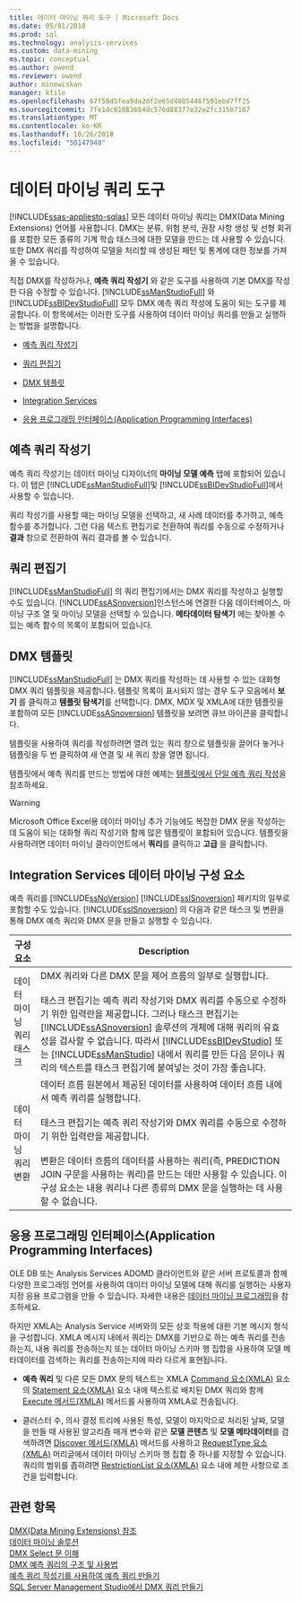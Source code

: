 ```yaml
---
title: 데이터 마이닝 쿼리 도구 | Microsoft Docs
ms.date: 05/01/2018
ms.prod: sql
ms.technology: analysis-services
ms.custom: data-mining
ms.topic: conceptual
ms.author: owend
ms.reviewer: owend
author: minewiskan
manager: kfile
ms.openlocfilehash: 67f58d5fea9da2df2e65d4085446f591ebd7ff25
ms.sourcegitcommit: 7fe14c61083684dc576d88377e32e2fc315b7107
ms.translationtype: MT
ms.contentlocale: ko-KR
ms.lasthandoff: 10/26/2018
ms.locfileid: "50147948"
---
```

# <a name="data-mining-query-tools"></a>데이터 마이닝 쿼리 도구
[!INCLUDE[ssas-appliesto-sqlas](../../includes/ssas-appliesto-sqlas.md)]
  모든 데이터 마이닝 쿼리는 DMX(Data Mining Extensions) 언어를 사용합니다. DMX는 분류, 위험 분석, 권장 사항 생성 및 선형 회귀를 포함한 모든 종류의 기계 학습 태스크에 대한 모델을 만드는 데 사용할 수 있습니다. 또한 DMX 쿼리를 작성하여 모델을 처리할 때 생성된 패턴 및 통계에 대한 정보를 가져올 수 있습니다.  
  
 직접 DMX를 작성하거나, **예측 쿼리 작성기** 와 같은 도구를 사용하여 기본 DMX를 작성한 다음 수정할 수 있습니다. [!INCLUDE[ssManStudioFull](../../includes/ssmanstudiofull-md.md)] 와 [!INCLUDE[ssBIDevStudioFull](../../includes/ssbidevstudiofull-md.md)] 모두 DMX 예측 쿼리 작성에 도움이 되는 도구를 제공합니다. 이 항목에서는 이러한 도구를 사용하여 데이터 마이닝 쿼리를 만들고 실행하는 방법을 설명합니다.  
  
-   [예측 쿼리 작성기](#bkmk_Builder)  
  
-   [쿼리 편집기](#bkmk_QueryEditor)  
  
-   [DMX 템플릿](#bkmk_Templates)  
  
-   [Integration Services](#bkmk_SSIS)  
  
-   [응용 프로그래밍 인터페이스(Application Programming Interfaces)](#bkmk_API)  
  
##  <a name="bkmk_Builder"></a> 예측 쿼리 작성기  
 예측 쿼리 작성기는 데이터 마이닝 디자이너의 **마이닝 모델 예측** 탭에 포함되어 있습니다. 이 탭은 [!INCLUDE[ssManStudioFull](../../includes/ssmanstudiofull-md.md)]및 [!INCLUDE[ssBIDevStudioFull](../../includes/ssbidevstudiofull-md.md)]에서 사용할 수 있습니다.  
  
 쿼리 작성기를 사용할 때는 마이닝 모델을 선택하고, 새 사례 데이터를 추가하고, 예측 함수를 추가합니다. 그런 다음 텍스트 편집기로 전환하여 쿼리를 수동으로 수정하거나 **결과** 창으로 전환하여 쿼리 결과를 볼 수 있습니다.  
  
##  <a name="bkmk_QueryEditor"></a> 쿼리 편집기  
 [!INCLUDE[ssManStudioFull](../../includes/ssmanstudiofull-md.md)] 의 쿼리 편집기에서는 DMX 쿼리를 작성하고 실행할 수도 있습니다. [!INCLUDE[ssASnoversion](../../includes/ssasnoversion-md.md)]인스턴스에 연결한 다음 데이터베이스, 마이닝 구조 열 및 마이닝 모델을 선택할 수 있습니다. **메타데이터 탐색기** 에는 찾아볼 수 있는 예측 함수의 목록이 포함되어 있습니다.  
  
##  <a name="bkmk_Templates"></a> DMX 템플릿  
 [!INCLUDE[ssManStudioFull](../../includes/ssmanstudiofull-md.md)] 는 DMX 쿼리를 작성하는 데 사용할 수 있는 대화형 DMX 쿼리 템플릿을 제공합니다. 템플릿 목록이 표시되지 않는 경우 도구 모음에서 **보기** 를 클릭하고 **템플릿 탐색기**를 선택합니다. DMX, MDX 및 XMLA에 대한 템플릿을 포함하여 모든 [!INCLUDE[ssASnoversion](../../includes/ssasnoversion-md.md)] 템플릿을 보려면 큐브 아이콘을 클릭합니다.  
  
 템플릿을 사용하여 쿼리를 작성하려면 열려 있는 쿼리 창으로 템플릿을 끌어다 놓거나 템플릿을 두 번 클릭하여 새 연결 및 새 쿼리 창을 열면 됩니다.  
  
 템플릿에서 예측 쿼리를 만드는 방법에 대한 예제는 [템플릿에서 단일 예측 쿼리 작성](../../analysis-services/data-mining/create-a-singleton-prediction-query-from-a-template.md)을 참조하세요.  
  
> [!WARNING]  
>  Microsoft Office Excel용 데이터 마이닝 추가 기능에도 복잡한 DMX 문을 작성하는 데 도움이 되는 대화형 쿼리 작성기와 함께 많은 템플릿이 포함되어 있습니다. 템플릿을 사용하려면 데이터 마이닝 클라이언트에서 **쿼리**를 클릭하고 **고급** 을 클릭합니다.  
  
##  <a name="bkmk_SSIS"></a> Integration Services 데이터 마이닝 구성 요소  
 예측 쿼리를 [!INCLUDE[ssNoVersion](../../includes/ssnoversion-md.md)] [!INCLUDE[ssISnoversion](../../includes/ssisnoversion-md.md)] 패키지의 일부로 포함할 수도 있습니다. [!INCLUDE[ssISnoversion](../../includes/ssisnoversion-md.md)] 의 다음과 같은 태스크 및 변환을 통해 DMX 예측 쿼리와 DMX 문을 만들고 실행할 수 있습니다.  
  
|구성 요소|Description|  
|---------------|-----------------|  
|데이터 마이닝 쿼리 태스크|DMX 쿼리와 다른 DMX 문을 제어 흐름의 일부로 실행합니다.<br /><br /> 태스크 편집기는 예측 쿼리 작성기와 DMX 쿼리를 수동으로 수정하기 위한 입력란을 제공합니다. 그러나 태스크 편집기는 [!INCLUDE[ssASnoversion](../../includes/ssasnoversion-md.md)] 솔루션의 개체에 대해 쿼리의 유효성을 검사할 수 없습니다. 따라서 [!INCLUDE[ssBIDevStudio](../../includes/ssbidevstudio-md.md)] 또는 [!INCLUDE[ssManStudio](../../includes/ssmanstudio-md.md)] 내에서 쿼리를 만든 다음 문이나 쿼리의 텍스트를 태스크 편집기에 붙여넣는 것이 가장 좋습니다.|  
|데이터 마이닝 쿼리 변환|데이터 흐름 원본에서 제공된 데이터를 사용하여 데이터 흐름 내에서 예측 쿼리를 실행합니다.<br /><br /> 태스크 편집기는 예측 쿼리 작성기와 DMX 쿼리를 수동으로 수정하기 위한 입력란을 제공합니다.<br /><br /> 변환은 데이터 흐름의 데이터를 사용하는 쿼리(즉, PREDICTION JOIN 구문을 사용하는 쿼리)를 만드는 데만 사용할 수 있습니다. 이 구성 요소는 내용 쿼리나 다른 종류의 DMX 문을 실행하는 데 사용할 수 없습니다.|  
  
##  <a name="bkmk_API"></a> 응용 프로그래밍 인터페이스(Application Programming Interfaces)  
 OLE DB 또는 Analysis Services ADOMD 클라이언트와 같은 서버 프로토콜과 함께 다양한 프로그래밍 언어를 사용하여 데이터 마이닝 모델에 대해 쿼리를 실행하는 사용자 지정 응용 프로그램을 만들 수 있습니다. 자세한 내용은 [데이터 마이닝 프로그래밍](../../analysis-services/data-mining-programming.md)을 참조하세요.  
  
 하지만 XMLA는 Analysis Service 서버와의 모든 상호 작용에 대한 기본 메시지 형식을 구성합니다. XMLA 메시지 내에서 쿼리는 DMX를 기반으로 하는 예측 쿼리를 전송하는지, 내용 쿼리를 전송하는지 또는 데이터 마이닝 스키마 행 집합을 사용하여 모델 메타데이터를 검색하는 쿼리를 전송하는지에 따라 다르게 표현됩니다.  
  
-   **예측 쿼리** 및 다른 모든 DMX 문의 텍스트는 XMLA [Command 요소&#40;XMLA&#41;](https://docs.microsoft.com/bi-reference/xmla/xml-elements-properties/command-element-xmla) 요소의 [Statement 요소&#40;XMLA&#41;](https://docs.microsoft.com/bi-reference/xmla/xml-elements-commands/statement-element-xmla) 요소 내에 텍스트로 배치된 DMX 쿼리와 함께 [Execute 메서드&#40;XMLA&#41;](https://docs.microsoft.com/bi-reference/xmla/xml-elements-methods-execute) 메서드를 사용하여 XMLA로 전송됩니다.  
  
-   클러스터 수, 의사 결정 트리에 사용된 특성, 모델이 마지막으로 처리된 날짜, 모델을 만들 때 사용된 알고리즘 매개 변수와 같은 **모델 콘텐츠** 및 **모델 메타데이터**를 검색하려면 [Discover 메서드&#40;XMLA&#41;](https://docs.microsoft.com/bi-reference/xmla/xml-elements-methods-discover) 메서드를 사용하고 [RequestType 요소&#40;XMLA&#41;](https://docs.microsoft.com/bi-reference/xmla/xml-elements-properties/requesttype-element-xmla) 머리글에서 데이터 마이닝 스키마 행 집합 중 하나를 지정할 수 있습니다. 쿼리의 범위를 좁히려면 [RestrictionList 요소&#40;XMLA&#41;](https://docs.microsoft.com/bi-reference/xmla/xml-elements-properties/restrictionlist-element-xmla) 요소 내에 제한 사항으로 조건을 입력합니다.  
  
## <a name="see-also"></a>관련 항목  
 [DMX&#40;Data Mining Extensions&#41; 참조](../../dmx/data-mining-extensions-dmx-reference.md)   
 [데이터 마이닝 솔루션](../../analysis-services/data-mining/data-mining-solutions.md)   
 [DMX Select 문 이해](../../dmx/understanding-the-dmx-select-statement.md)   
 [DMX 예측 쿼리의 구조 및 사용법](../../dmx/structure-and-usage-of-dmx-prediction-queries.md)   
 [예측 쿼리 작성기를 사용하여 예측 쿼리 만들기](../../analysis-services/data-mining/create-a-prediction-query-using-the-prediction-query-builder.md)   
 [SQL Server Management Studio에서 DMX 쿼리 만들기](../../analysis-services/data-mining/create-a-dmx-query-in-sql-server-management-studio.md)  
  
  
